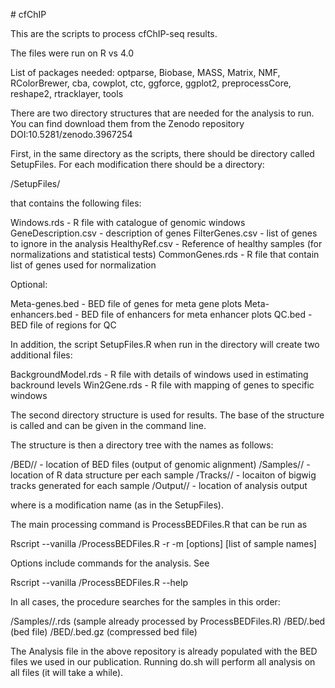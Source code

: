 \# cfChIP

This are the scripts to process cfChIP-seq results.

The files were run on R vs 4.0

List of packages needed: optparse, Biobase, MASS, Matrix, NMF, RColorBrewer, cba, cowplot, ctc, ggforce, ggplot2, preprocessCore, reshape2, rtracklayer, tools


There are two directory structures that are needed for the analysis to run. You can find download them from the Zenodo repository DOI:10.5281/zenodo.3967254

First, in the same directory as the scripts, there should be directory called SetupFiles. For each modification there should be a directory:

<SRCDIR>/SetupFiles/<mod>

that contains the following files:

Windows.rds   	  	    - R file with catalogue of genomic windows
GeneDescription.csv 	    - description of genes
FilterGenes.csv		    - list of genes to ignore in the analysis
HealthyRef.csv		    - Reference of healthy samples (for normalizations and statistical tests)
CommonGenes.rds		    - R file that contain list of genes used for normalization

Optional:

Meta-genes.bed		    - BED file of genes for meta gene plots
Meta-enhancers.bed	    - BED file of enhancers for meta enhancer plots
QC.bed			    - BED file of regions for QC

In addition, the script SetupFiles.R when run in the directory will create two additional files:

BackgroundModel.rds	    - R file with details of windows used in estimating backround levels
Win2Gene.rds		    - R file with mapping of genes to specific windows


The second directory structure is used for results. The base of the structure is called <ROOT> and can be given in the command line.

The structure is then a directory tree with the names as follows:

<ROOT>/BED/<mod>/	     - location of BED files (output of genomic alignment)
<ROOT>/Samples/<mod>/        - location of R data structure per each sample
<ROOT>/Tracks/<mod>/	     - locaiton of bigwig tracks generated for each sample
<ROOT>/Output/<mod>/	     - location of analysis output

where <mod> is a modification name (as in the SetupFiles).

The main processing command is ProcessBEDFiles.R that can be run as

Rscript --vanilla <SRCDIR>/ProcessBEDFiles.R -r <ROOT> -m <mod> [options] [list of sample names]

Options include commands for the analysis. See

Rscript --vanilla <SRCDIR>/ProcessBEDFiles.R --help

In all cases, the procedure searches for the samples in this order:

   <ROOT>/Samples/<mod>/<SampleName>.rds  (sample already processed by ProcessBEDFiles.R)
   <ROOT>/BED/<mod><SampleName>.bed  (bed file)
   <ROOT>/BED/<mod><SampleName>.bed.gz  (compressed bed file)
   

The Analysis file in the above repository is already populated with the BED files we used in our publication. Running do.sh will perform all analysis on all files (it will take a while).




